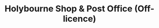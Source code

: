 ---
title: "Holybourne Shop & Post Office (Off-licence)"
url: /alton/holybourne-shop-und-post-office-off-licence/
shop: Lebensmittel
---
